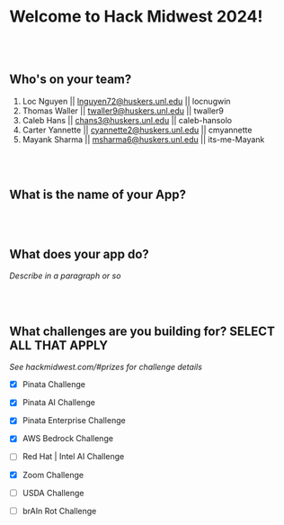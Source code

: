 # Welcome to Hack Midwest 2024!

<br /><br />


## Who's on your team?

1. Loc Nguyen  || lnguyen72@huskers.unl.edu || locnugwin
2. Thomas Waller  || twaller9@huskers.unl.edu || twaller9
3. Caleb Hans  || chans3@huskers.unl.edu || caleb-hansolo
4. Carter Yannette  || cyannette2@huskers.unl.edu || cmyannette
5. Mayank Sharma  || msharma6@huskers.unl.edu || its-me-Mayank

<br /><br />


## What is the name of your App?

<br /><br />
## What does your app do?
*Describe in a paragraph or so*

<br /><br />


## What challenges are you building for? SELECT ALL THAT APPLY
*See hackmidwest.com/#prizes for challenge details*
- [x]  Pinata Challenge
- [x]  Pinata AI Challenge
- [x]  Pinata Enterprise Challenge
- [x]  AWS Bedrock Challenge
- [ ]  Red Hat | Intel AI Challenge
- [x]  Zoom Challenge
- [ ]  USDA Challenge
- [ ]  brAIn Rot Challenge


<br /><br />
